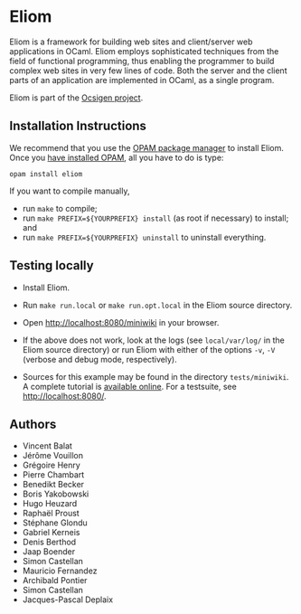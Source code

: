 # Eliom

Eliom is a framework for building web sites and client/server web
applications in OCaml. Eliom employs sophisticated techniques from the
field of functional programming, thus enabling the programmer to build
complex web sites in very few lines of code. Both the server and the
client parts of an application are implemented in OCaml, as a single
program.

Eliom is part of the [Ocsigen project][ocsigen].

## Installation Instructions

We recommend that you use the [OPAM package manager][opam] to install
Eliom. Once you [have installed OPAM][opaminst], all you have to do is
type:

    opam install eliom

If you want to compile manually,

 * run `make` to compile;
 * run `make PREFIX=${YOURPREFIX} install` (as root if necessary) to
   install; and
 * run `make PREFIX=${YOURPREFIX} uninstall` to uninstall everything.

## Testing locally

* Install Eliom.

* Run `make run.local` or `make run.opt.local` in the Eliom source
  directory.

* Open <http://localhost:8080/miniwiki> in your browser.

* If the above does not work, look at the logs (see `local/var/log/`
  in the Eliom source directory) or run Eliom with either of the
  options `-v`, `-V` (verbose and debug mode, respectively).

* Sources for this example may be found in the directory
  `tests/miniwiki`. A complete tutorial is
  [available online][tutorial]. For a testsuite, see
  <http://localhost:8080/>.

## Authors

* Vincent Balat
* Jérôme Vouillon
* Grégoire Henry
* Pierre Chambart
* Benedikt Becker
* Boris Yakobowski
* Hugo Heuzard
* Raphaël Proust
* Stéphane Glondu
* Gabriel Kerneis
* Denis Berthod
* Jaap Boender
* Simon Castellan
* Mauricio Fernandez
* Archibald Pontier
* Simon Castellan
* Jacques-Pascal Deplaix

[ocsigen]: https://www.ocsigen.org/
[tutorial]: https://ocsigen.org/tuto/manual/
[opam]: https://opam.ocaml.org/
[opaminst]: https://opam.ocaml.org/doc/Install.html